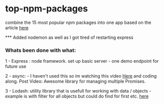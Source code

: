 # top-npm-packages
combine the 15 most popular npm packages into one app
based on the article [here](https://www.turing.com/blog/top-npm-packages-for-node-js-developers/)

*** Added nodemon as well as I got tired of restarting express

### Whats been done with what: 
1 - Express : node framework. set up basic server - one demo endpoint for future use

2 - async: - I haven't used this so im watching this video [Here](https://www.youtube.com/watch?v=W5x8v8XEGx8) and coding along. Post Video: Awesome library for managing multiple Promises.  

3 - Lodash: utility library that is usefull for working with data / objects - example is with filter for all objects but could do find for first etc. [here](https://lodash.com/docs/4.17.15)